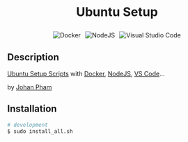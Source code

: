 # <p style="text-align: center">Ubuntu Setup</p>

<div style="display: flex; justify-content: center; flex-wrap: wrap; gap: 10px; text-align: center;">

  <img src="https://img.shields.io/badge/docker-%230db7ed.svg?style=for-the-badge&logo=docker&logoColor=white" alt="Docker" />
  <img src="https://img.shields.io/badge/node.js-6DA55F?style=for-the-badge&logo=node.js&logoColor=white" alt="NodeJS" />
  <img src="https://img.shields.io/badge/Visual%20Studio%20Code-0078d7.svg?style=for-the-badge&logo=visual-studio-code&logoColor=white" alt="Visual Studio Code" />

</div>

## Description

[Ubuntu Setup Scripts](https://github.com/johanpham2711/ubuntu-setup) with [Docker](https://www.docker.com/), [NodeJS](https://nodejs.org/en), [VS Code](https://code.visualstudio.com/)...

by [Johan Pham](https://github.com/johanpham2711)

## Installation

```bash
# development
$ sudo install_all.sh
```

